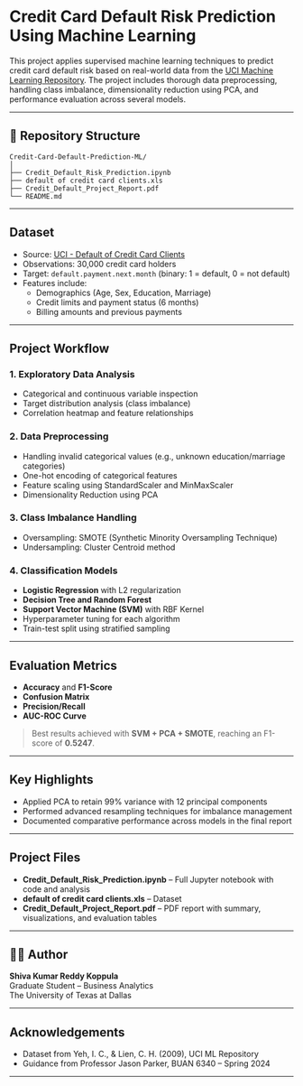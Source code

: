# Credit Card Default Risk Prediction Using Machine Learning

This project applies supervised machine learning techniques to predict credit card default risk based on real-world data from the [UCI Machine Learning Repository](https://archive.ics.uci.edu/ml/datasets/default+of+credit+card+clients). The project includes thorough data preprocessing, handling class imbalance, dimensionality reduction using PCA, and performance evaluation across several models.

---

## 📁 Repository Structure

```
Credit-Card-Default-Prediction-ML/
│
├── Credit_Default_Risk_Prediction.ipynb
├── default of credit card clients.xls
├── Credit_Default_Project_Report.pdf
└── README.md
```

---

## Dataset

- Source: [UCI - Default of Credit Card Clients](https://archive.ics.uci.edu/ml/datasets/default+of+credit+card+clients)
- Observations: 30,000 credit card holders
- Target: `default.payment.next.month` (binary: 1 = default, 0 = not default)
- Features include:
  - Demographics (Age, Sex, Education, Marriage)
  - Credit limits and payment status (6 months)
  - Billing amounts and previous payments

---

## Project Workflow

### 1. **Exploratory Data Analysis**
- Categorical and continuous variable inspection
- Target distribution analysis (class imbalance)
- Correlation heatmap and feature relationships

### 2. **Data Preprocessing**
- Handling invalid categorical values (e.g., unknown education/marriage categories)
- One-hot encoding of categorical features
- Feature scaling using StandardScaler and MinMaxScaler
- Dimensionality Reduction using PCA

### 3. **Class Imbalance Handling**
- Oversampling: SMOTE (Synthetic Minority Oversampling Technique)
- Undersampling: Cluster Centroid method

### 4. **Classification Models**
- **Logistic Regression** with L2 regularization
- **Decision Tree and Random Forest**
- **Support Vector Machine (SVM)** with RBF Kernel
- Hyperparameter tuning for each algorithm
- Train-test split using stratified sampling

---

## Evaluation Metrics

- **Accuracy** and **F1-Score**
- **Confusion Matrix**
- **Precision/Recall**
- **AUC-ROC Curve**

> Best results achieved with **SVM + PCA + SMOTE**, reaching an F1-score of **0.5247**.

---

## Key Highlights

- Applied PCA to retain 99% variance with 12 principal components
- Performed advanced resampling techniques for imbalance management
- Documented comparative performance across models in the final report

---

## Project Files

- **Credit_Default_Risk_Prediction.ipynb** – Full Jupyter notebook with code and analysis
- **default of credit card clients.xls** – Dataset
- **Credit_Default_Project_Report.pdf** – PDF report with summary, visualizations, and evaluation tables

---

## 🙋‍♂️ Author

**Shiva Kumar Reddy Koppula**  
Graduate Student – Business Analytics  
The University of Texas at Dallas

---

## Acknowledgements

- Dataset from Yeh, I. C., & Lien, C. H. (2009), UCI ML Repository
- Guidance from Professor Jason Parker, BUAN 6340 – Spring 2024

---
